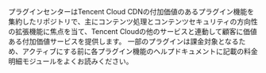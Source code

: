 プラグインセンターはTencent Cloud CDNの付加価値のあるプラグイン機能を集約したリポジトリで、主にコンテンツ処理とコンテンツセキュリティの方向性の拡張機能に焦点を当て、Tencent Cloudの他のサービスと連動して顧客に価値ある付加価値サービスを提供します。 一部のプラグインは課金対象となるため、アクティブにする前に各プラグイン機能のヘルプドキュメントに記載の料金明細モジュールをよくお読みください。
